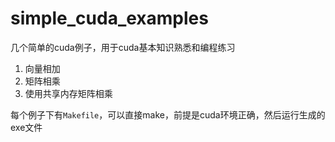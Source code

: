 # simple_cuda_examples
几个简单的cuda例子，用于cuda基本知识熟悉和编程练习  
1. 向量相加  
2. 矩阵相乘  
3. 使用共享内存矩阵相乘  

每个例子下有`Makefile`，可以直接make，前提是cuda环境正确，然后运行生成的exe文件